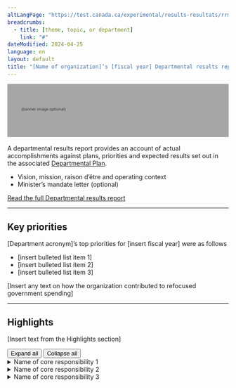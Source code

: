 ```yaml
---
altLangPage: "https://test.canada.ca/experimental/results-resultats/rrm-en-un-coup-doeil.html"
breadcrumbs:
  - title: [theme, topic, or department]
    link: "#"
dateModified: 2024-04-25
language: en
layout: default
title: "[Name of organization]’s [fiscal year] Departmental results report: At a glance"
---
```


<link rel="stylesheet" type="text/css" href="results-resultats/css/theme.min.css" />
<div class="mwsgeneric-base-html parbase section">
    <img alt="" class="img-responsive center-block mrgn-tp-lg mrgn-bttm-lg" src="https://raw.githubusercontent.com/gc-proto/experimental/master/results-resultats/banner.png">
  <p>A departmental results report provides an account of actual accomplishments against plans, priorities and expected results set out in the associated <a href="https://test.canada.ca/experimental/departmental-plans-ministeriels/dp-at-glance.html">Departmental Plan</a>.</p>
<ul>
    <li>Vision, mission, raison d&#8217;&ecirc;tre and operating context</li>
    <li>Minister’s mandate letter (optional)</li>
  </ul> 

 
  <div class="clearfix"></div>
  <section class="mrgn-tp-lg">
    <p><a href="https://test.canada.ca/experimental/results-resultats/drr-full-page.html" class="btn btn-primary btn-lg">Read the full Departmental results report</a></p>
  </section>
  <hr>
  <section class="mrgn-bttm-lg mrgn-tp-lg">
    <h2>Key priorities</h2>
    <p>[Department acronym]’s top priorities for [insert fiscal year] were as follows</p>
    <ul>
      <li>[insert bulleted list item 1]</li>
      <li>[insert bulleted list item 2]</li>
      <li>[insert bulleted list item 3]</li>
    </ul>
    <p>[Insert any text on how the organization contributed to refocused government spending]</p>
  </section>
  <hr>
  <section class="mrgn-bttm-lg mrgn-tp-lg">
    <h2>Highlights</h2>
    <p>[Insert text from the Highlights section]</p>
   <section id="cores"> <div class="btn-group mrgn-bttm-md">
<button type="button" class="btn btn-default wb-toggle" data-toggle="{&quot;selector&quot;: &quot;details&quot;, &quot;parent&quot;: &quot;#cores&quot;, &quot;type&quot;: &quot;on&quot;}">Expand all</button>
<button type="button" class="btn btn-default wb-toggle" data-toggle="{&quot;selector&quot;: &quot;details&quot;, &quot;parent&quot;: &quot;#cores&quot;, &quot;type&quot;: &quot;off&quot;}">Collapse all</button>
</div>
      <details class="brdr-tp brdr-rght brdr-bttm brdr-lft">
        <summary class="wb-toggle" data-toggle='{"print":"on"}'>Name of core responsibility 1</summary>
        <section>
            <p><strong>Actual spending:</strong> [Insert amount]</p>
            <p><strong>Actual human resources:</strong> [Insert number]</p>
            <p><strong>Results - what we achieved:</strong></p>
              <ul>
                <li>[insert bulleted list  item 1]</li>
                <li>[insert bulleted list  item 2]</li>
                <li>[insert bulleted list  item 3]</li>
              </ul>
        <p>More information about [name of core responsibility] [hyperlink to full plan, core responsibility 1, progress on results section] can be found in the "Results - what we achieved” section of the full departmental results report.</p> </section>
      </details>
      <details class="brdr-tp brdr-rght brdr-bttm brdr-lft">
        <summary class="wb-toggle" data-toggle='{"print":"on"}'>Name of core responsibility 2</summary>
        <section>
            <p><strong>Actual spending:</strong> [Insert amount]</p>
            <p><strong>Actual human resources:</strong> [Insert number]</p>
            <p><strong>Results - what we achieved:</strong></p>
              <ul>
                <li>[insert bulleted list  item 1]</li>
                <li>[insert bulleted list  item 2]</li>
                <li>[insert bulleted list  item 3]</li>
              </ul>
        <p>More information about [name of core responsibility] [hyperlink to full plan, core responsibility 2, progress on results section] can be found in the "Results - what we achieved” section of the full departmental results report.</p> </section>
      </details>
      <details class="brdr-tp brdr-rght brdr-bttm brdr-lft">
        <summary class="wb-toggle" data-toggle='{"print":"on"}'>Name of core responsibility 3</summary>
        <section>
            <p><strong>Actual spending:</strong> [Insert amount]</p>
            <p><strong>Actual human resources:</strong> [Insert number]</p>
            <p><strong>Results - what we achieved:</strong></p>
              <ul>
                <li>[insert bulleted list  item 1]</li>
                <li>[insert bulleted list  item 2]</li>
                <li>[insert bulleted list  item 3]</li>
              </ul>
        <p>More information about [name of core responsibility] [hyperlink to full plan, core responsibility 3, progress on results section] can be found in the "Results - what we achieved” section of the full departmental results report.</p> </section>
      </details>
    </section>
  </section>
</div>
